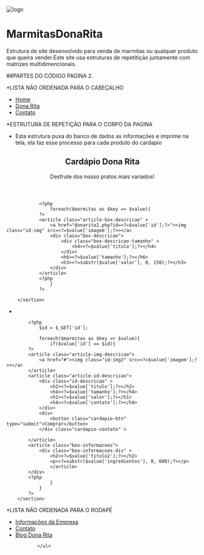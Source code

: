 ![logo](https://user-images.githubusercontent.com/105613391/184236911-634190b5-6cd0-478a-9b4d-dd27ce01e509.png)
# MarmitasDonaRita

Estrutura de site desenvolvido para venda de marmitas ou qualquer produto que queira vender.Este site usa estruturas de repetitição juntamente com matrizes multidimencionais.


##PARTES DO CÓDIGO PAGINA 2.

*LISTA NÃO ORDENADA PARA O CABEÇALHO

<ul>
				<li><a href="donarita.php" title="Tutoriais" alt="Tutoriais">Home</a></li>
				<li><a href="#" title="Artigos" alt="Artigos">Dona Rita</a></li>
				<li><a href="#" title="Suporte" alt="Suporte">Contato</a></li>
			</ul>


*ESTRUTURA DE REPETIÇÃO PARA O CORPO DA PAGINA

- Esta estrutura puxa do banco de dados as informações e imprime na tela, ela faz esse processo para cada produto do cardapio

<section class="main-cardapio">
                <header class="main-cardapio-header2">
                    <h1>Cardápio Dona Rita</h1>
                    <p>Desfrute dos nosso pratos mais variados!</p>
                </header>
            
                <?php
				    foreach($marmitas as $key => $value){
			    ?>
			    <article class="article-box-descricao" >
				    <a href="donarita2.php?id=<?=$value['id'];?>"><img class="id-img" src=<?=$value['imagem'];?>></a>
				    <div class="box-descricao"> 
                        <div class="box-descricao-tamanho" >
                            <h4><?=$value['titulo'];?></h4>
                        </div>
                        <h6><?=$value['tamanho'];?></h6>
				        <h3><?=substr($value['valor'], 0, 150);?></h3>                
                    </div>
			    </article>
			    <?php
				    }
			    ?>
            
        </section>


*

<section class="main-cardapio">
            
            <?php
                $id = $_GET['id'];

				foreach($marmitas as $key => $value){
                    if($value['id'] == $id){
			?>
			<article class="article-img-descricao">
				<a href="#"><img class="id-img2" src=<?=$value['imagem'];?>></a>               	
			</article>           
            <article class="article-id-descricao">
                <div class="id-descricao" >
                    <h2><?=$value['titulo'];?></h2>
                    <h4><?=$value['tamanho'];?></h4>
				    <h1><?=$value['valor'];?></h1>
                    <h4><?=$value['contato'];?></h4>
                </div>
                <div>
                    <button class="cardapio-btn" type="submit">Comprar</button>
                </div class="cardapio-contato" > 
                              
            </article>
            <article class="box-informacoes">
                <div class="box-informacoes-div" >
                    <h2><?=$value['titulo2'];?></h2>
                    <p><?=substr($value['ingredientes'], 0, 600);?></p>   
                    </article>
            </div>
			<?php
                    }
				}
			?>
        </section>
        
*LISTA NÃO ORDENADA PARA O RODAPÉ
<ul>
                <li><a href="#">Informações da Empresa</a></li>
                <li><a href="#">Contato</a></li>
                <li><a href="#">Blog Dona Rita</a></li>

            </ul>
